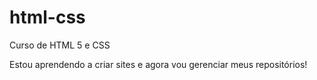 # html-css
 Curso de HTML 5 e CSS

Estou aprendendo a criar sites e agora vou gerenciar meus repositórios!